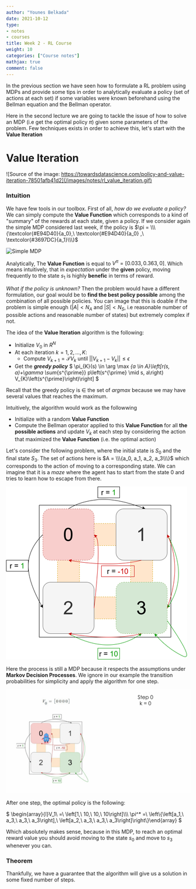 ```yaml
---
author: "Younes Belkada"
date: 2021-10-12
type:
- notes
- courses
title: Week 2 - RL Course
weight: 10
categories: ["Course notes"]
mathjax: true
comment: false
---
```


In the previous section we have seen how to formulate a RL problem using MDPs and provide some tips in order to analytically evaluate a policy (set of actions at each set) if some variables were known beforehand using the Bellman equation and the Bellman operator.

Here in the second lecture we are going to tackle the issue of how to solve an MDP (i.e get the optimal policy $\pi$) given some parameters of the problem. Few techniques exists in order to achieve this, let's start with the **Value Iteration**

# Value Iteration

![Source of the image: https://towardsdatascience.com/policy-and-value-iteration-78501afb41d2](/images/notes/rl_value_iteration.gif)

### Intuition

We have few tools in our toolbox. First of all, *how do we evaluate a policy?* We can simply compute the **Value Function** which corresponds to a kind of "summary" of the rewards at each state, given a policy. If we consider again the simple MDP considered last week, if the policy is $\pi = \\\{\textcolor{#E94D40}{a_0},\ \textcolor{#E94D40}{a_0} ,\ \textcolor{#3697DC}{a_1}\\\}$

![Simple MDP](https://cdn.mathpix.com/snip/images/rLqPQXWNtuf3BU915gjmwTnkM9O16IG2RDmc0z1iV2o.original.fullsize.png)

Analytically, The **Value Function** is equal to $V^\pi = [0.033, 0.363, 0]$. Which means intuitively, that in *expectation* under the **given** policy, moving frequently to the state $s_1$ is highly **benefic** in terms of reward.

*What if the policy is unknown?* Then the problem would have a different formulation, our goal would be to **find the best policy possible** among the combination of all possible policies. You can image that this is doable if the problem is simple enough ($|A| < N_A$ and $|S| < N_S$, i.e reasonable number of possible actions and reasonable number of states) but extremely complex if not.
 
The idea of the **Value Iteration** algorithm is the following:
* Initialize $V_0$ in $R^N$
* At each iteration $k = 1,2,...,K$:
    * Compute $V_{k+1} = \mathcal{T}V_k$ until $|| V_{k+1} - V_k || \leq \epsilon$
* Get the ***greedy policy*** $
\pi_{K}(s) \in \arg \max _{a \in A}\left[r(s, a)+\gamma \sum_{s^{\prime}} p\left(s^{\prime} \mid s, a\right) V_{K}\left(s^{\prime}\right)\right]
$

Recall that the greedy policy is $\in$ the set of $argmax$ because we may have several values that reaches the maximum.

Intuitively, the algorithm would work as the followwing
* Initialize with a random **Value Function**
* Compute the Bellman operator applied to this **Value Function** for all **the possible actions** and update $V_k$ at each step by considering the action that maximized the **Value Function** (i.e. the optimal action)

Let's consider the following problem, where the initial state is $S_0$ and the final state $S_3$. The set of actions here is $A = \\\{a_0, a_1, a_2, a_3\\\}$ which corresponds to the action of moving to a corresponding state. We can imagine that it is a *maze* where the agent has to start from the state 0 and tries to learn how to escape from there.

![Another simple MDP for our example](/images/notes/diag_rl1_value_iteration.png)

Here the process is still a MDP because it respects the assumptions under **Markov Decision Processes**. We ignore in our example the transition probabilities for simplicity and apply the algorithm for one step.


![Value Iteration Algorithm for one step - Original content](/images/notes/rl_diag_1.gif)

After one step, the optimal policy is the following:

$
\begin{array}{l}V_1\ =\ \left[1,\ 10,\ 10,\ 10\right]\\\\\\
\pi^* =\ \left\\\{\left[a_1,\ a_3,\ a_3,\ a_3\right],\ \left[a_2,\ a_3,\ a_3,\ a_3\right]\right\\\}\end{array}
$

Which absolutely makes sense, because in this MDP, to reach an optimal reward value you should avoid moving to the state $s_0$ and move to $s_3$ whenever you can.

### Theorem

Thankfully, we have a guarantee that the algorithm will give us a solution in some fixed number of steps.